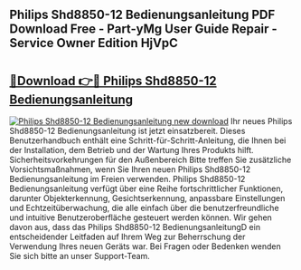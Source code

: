 ## Philips Shd8850-12 Bedienungsanleitung PDF Download Free - Part-yMg User Guide Repair - Service Owner Edition HjVpC

# <h2><a href="http://df00f56.blite.top/?on=Philips+Shd8850-12+Bedienungsanleitung">🔗Download 👉🔴 Philips Shd8850-12 Bedienungsanleitung</a></h2>

[![Philips Shd8850-12 Bedienungsanleitung new download](https://i.imgur.com/lujVjoI.png)](http://df00f56.blite.top/?on=Philips+Shd8850-12+Bedienungsanleitung)
Ihr neues Philips Shd8850-12 Bedienungsanleitung ist jetzt einsatzbereit. Dieses Benutzerhandbuch enthält eine Schritt-für-Schritt-Anleitung, die Ihnen bei der Installation, dem Betrieb und der Wartung Ihres Produkts hilft. Sicherheitsvorkehrungen für den Außenbereich Bitte treffen Sie zusätzliche Vorsichtsmaßnahmen, wenn Sie Ihren neuen Philips Shd8850-12 Bedienungsanleitung im Freien verwenden. Philips Shd8850-12 Bedienungsanleitung verfügt über eine Reihe fortschrittlicher Funktionen, darunter Objekterkennung, Gesichtserkennung, anpassbare Einstellungen und Echtzeitüberwachung, die alle einfach über die benutzerfreundliche und intuitive Benutzeroberfläche gesteuert werden können. Wir gehen davon aus, dass das Philips Shd8850-12 BedienungsanleitungD ein entscheidender Leitfaden auf Ihrem Weg zur Beherrschung der Verwendung Ihres neuen Geräts war. Bei Fragen oder Bedenken wenden Sie sich bitte an unser Support-Team.
